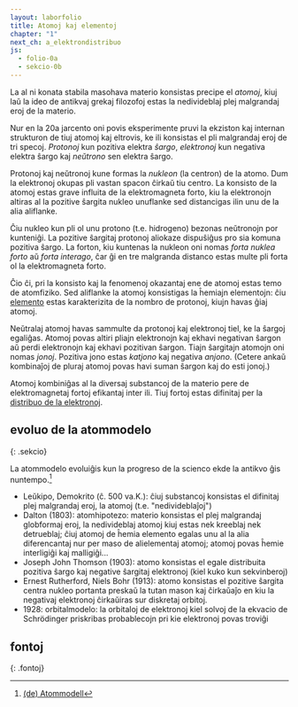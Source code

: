 ```yaml
---
layout: laborfolio
title: Atomoj kaj elementoj
chapter: "1"
next_ch: a_elektrondistribuo
js:
  - folio-0a
  - sekcio-0b
---
```


La al ni konata stabila masohava materio konsistas precipe el *atomoj*, kiuj laŭ la ideo de antikvaj grekaj filozofoj estas la nedivideblaj plej malgrandaj eroj de la materio.


Nur en la 20a jarcento oni povis eksperimente pruvi la ekziston kaj internan strukturon de tiuj atomoj kaj eltrovis, ke ili konsistas el pli malgrandaj eroj de tri specoj. *Protonoj* kun pozitiva elektra *ŝargo*, *elektronoj* kun negativa elektra ŝargo kaj *neŭtrono* sen elektra ŝargo. 

Protonoj kaj neŭtronoj kune formas la *nukleon* (la centron) de la atomo. Dum la elektronoj okupas pli vastan spacon ĉirkaŭ tiu centro. La konsisto de la atomoj estas grave influita de la elektromagneta forto, kiu la elektronojn altiras al la pozitive ŝargita nukleo unuflanke sed distancigas ilin unu de la alia aliflanke.

Ĉiu nukleo kun pli ol unu protono (t.e. hidrogeno) bezonas neŭtronojn por kunteniĝi. La pozitive ŝargitaj protonoj aliokaze dispuŝiĝus pro sia komuna pozitiva ŝargo. La forton, kiu kuntenas la nukleon oni nomas *forta nuklea forto* aŭ *forta interago*, ĉar ĝi en tre malgranda distanco estas multe pli forta ol la elektromagneta forto. 

Ĉio ĉi, pri la konsisto kaj la fenomenoj okazantaj ene de atomoj estas temo de atomfiziko. Sed aliflanke la atomoj konsistigas la ĥemiajn elementojn: ĉiu [elemento](a_perioda_sistemo) estas karakterizita de la nombro de protonoj, kiujn havas ĝiaj atomoj. 

Neŭtralaj atomoj havas sammulte da protonoj kaj elektronoj tiel, ke la ŝargoj egaliĝas. Atomoj povas altiri pliajn elektronojn kaj ekhavi negativan ŝargon aŭ perdi elektronojn kaj ekhavi pozitivan ŝargon. Tiajn ŝargitajn atomojn oni nomas *jonoj*. Pozitiva jono estas *katjono* kaj negativa *anjono*. (Cetere ankaŭ kombinaĵoj de pluraj atomoj povas havi suman ŝargon kaj do esti jonoj.)

Atomoj kombiniĝas al la diversaj substancoj de la materio pere de elektromagnetaj fortoj efikantaj inter ili. Tiuj fortoj estas difinitaj per la [distribuo de la elektronoj](a_elektrondistribuo).

## evoluo de la atommodelo
{: .sekcio}

La atommodelo evoluiĝis kun la progreso de la scienco ekde la antikvo ĝis nuntempo.[^C1]

- Leŭkipo, Demokrito (ĉ. 500 va.K.): ĉiuj substancoj konsistas el difinitaj plej malgrandaj eroj, la atomoj (t.e. "nedivideblaĵoj")
- Dalton (1803): atomhipotezo: materio konsistas el plej malgrandaj globformaj eroj, la nedivideblaj atomoj kiuj estas nek kreeblaj nek detrueblaj; ĉiuj atomoj de ĥemia elemento egalas unu al la alia diferencantaj nur per maso de alielementaj atomoj; atomoj povas ĥemie interligiĝi kaj malligiĝi...
- Joseph John Thomson (1903): atomo konsistas el egale distribuita pozitiva ŝargo kaj negative ŝargitaj elektronoj (kiel kuko kun sekvinberoj)
- Ernest Rutherford, Niels Bohr (1913): atomo konsistas el pozitive ŝargita centra nukleo portanta preskaŭ la tutan mason kaj ĉirkaŭaĵo en kiu la negativaj elektronoj ĉirkaŭiras sur diskretaj orbitoj.
- 1928: orbitalmodelo: la orbitaloj de elektronoj kiel solvoj de la ekvacio de Schrödinger priskribas probablecojn pri kie elektronoj povas troviĝi  


## fontoj
{: .fontoj}
[^C1]: [(de) Atommodell](https://www.chemie.de/lexikon/Atommodell.html#:~:text=Ein%20Atommodell%20ist%20ein%20Modell,erkl%C3%A4ren%2C%20wurden%20aber%20auch%20komplizierter.)
